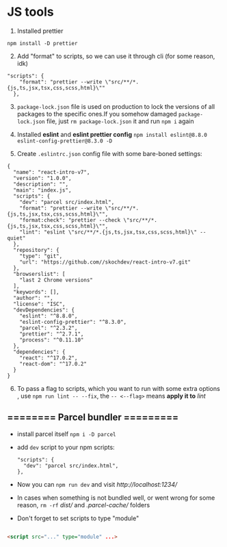 # JS tools

1. Installed prettier

```
npm install -D prettier
```

2. Add "format" to scripts, so we can use it through cli (for some reason, idk)

```
"scripts": {
    "format": "prettier --write \"src/**/*.{js,ts,jsx,tsx,css,scss,html}\""
  },
```

3. `package-lock.json` file is used on production to lock the versions of all packages to the specific ones.If you
   somehow damaged `package-lock.json` file, just `rm package-lock.json` it and run `npm i` again


4. Installed **eslint** and **eslint prettier config**
   `npm install eslint@8.8.0 eslint-config-prettier@8.3.0 -D`


5. Create `.eslintrc.json` config file with some bare-boned settings:

```
{
  "name": "react-intro-v7",
  "version": "1.0.0",
  "description": "",
  "main": "index.js",
  "scripts": {
    "dev": "parcel src/index.html",
    "format": "prettier --write \"src/**/*.{js,ts,jsx,tsx,css,scss,html}\"",
    "format:check": "prettier --check \"src/**/*.{js,ts,jsx,tsx,css,scss,html}\"",
    "lint": "eslint \"src/**/*.{js,ts,jsx,tsx,css,scss,html}\" --quiet"
  },
  "repository": {
    "type": "git",
    "url": "https://github.com//skochdev/react-intro-v7.git"
  },
  "browserslist": [
    "last 2 Chrome versions"
  ],
  "keywords": [],
  "author": "",
  "license": "ISC",
  "devDependencies": {
    "eslint": "^8.8.0",
    "eslint-config-prettier": "^8.3.0",
    "parcel": "^2.3.2",
    "prettier": "^2.7.1",
    "process": "^0.11.10"
  },
  "dependencies": {
    "react": "^17.0.2",
    "react-dom": "^17.0.2"
  }
}
```

6. To pass a flag to scripts, which you want to run with some extra options ,
   use `npm run lint -- --fix`, the `-- <--flag>` means **apply it to** _lint_

## ======== Parcel bundler =========

* install parcel itself
  `npm i -D parcel`

* add `dev` script to your npm scripts:
  ```
  "scripts": {
    "dev": "parcel src/index.html",
  },
  
  ```

* Now you can `npm run dev` and visit  _http://localhost:1234/_
* In cases when something is not bundled well, or went wrong for some reason, `rm -rf` *dist/* and *.parcel-cache/*
  folders
* Don't forget to set scripts to type "module"

```html

<script src="..." type="module" ...>
```